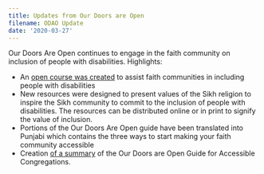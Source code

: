 ```yaml
---
title: Updates from Our Doors are Open
filename: ODAO Update
date: '2020-03-27'
---
```

Our Doors Are Open continues to engage in the faith community on inclusion of people with disabilities.
Highlights:

- An [open course was created](https://www.oercommons.org/courseware/lesson/56407/overview)
  to assist faith communities in including people with disabilities
- New resources were designed to present values of the Sikh religion to inspire
  the Sikh community to commit to the inclusion of people with disabilities. The resources
  can be distributed online or in print to signify the value of inclusion.
- Portions of the Our Doors Are Open guide have been translated into Punjabi which
  contains the three ways to start making your faith community accessible
- Creation [of a summary](https://opendoors.idrc.ocadu.ca/guide-for-accessible-congregation/)
  of the Our Doors are Open Guide for Accessible Congregations.
